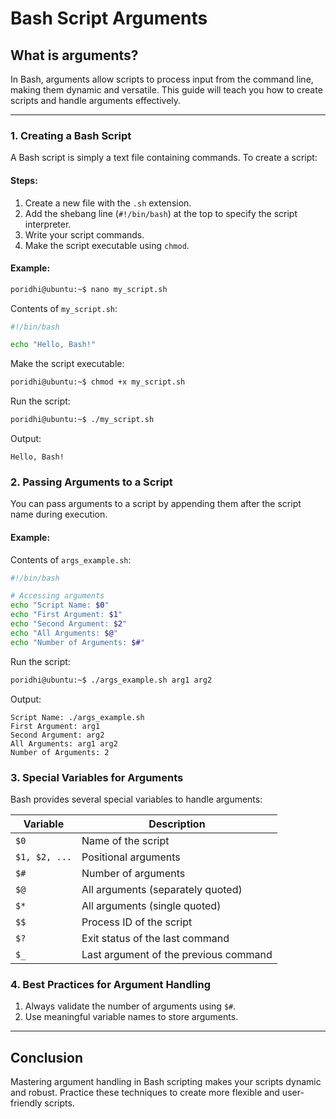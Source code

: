 # Bash Script Arguments
## What is arguments?
In Bash, arguments allow scripts to process input from the command line, making them dynamic and versatile. This guide will teach you how to create scripts and handle arguments effectively.

---

### 1. Creating a Bash Script
A Bash script is simply a text file containing commands. To create a script:

#### Steps:
1. Create a new file with the `.sh` extension.
2. Add the shebang line (`#!/bin/bash`) at the top to specify the script interpreter.
3. Write your script commands.
4. Make the script executable using `chmod`.

#### Example:
```bash
poridhi@ubuntu:~$ nano my_script.sh
```
Contents of `my_script.sh`:
```bash
#!/bin/bash

echo "Hello, Bash!"
```
Make the script executable:
```bash
poridhi@ubuntu:~$ chmod +x my_script.sh
```
Run the script:
```bash
poridhi@ubuntu:~$ ./my_script.sh
```
Output:
```
Hello, Bash!
```



### 2. Passing Arguments to a Script
You can pass arguments to a script by appending them after the script name during execution.

#### Example:
Contents of `args_example.sh`:
```bash
#!/bin/bash

# Accessing arguments
echo "Script Name: $0"
echo "First Argument: $1"
echo "Second Argument: $2"
echo "All Arguments: $@"
echo "Number of Arguments: $#"
```
Run the script:
```bash
poridhi@ubuntu:~$ ./args_example.sh arg1 arg2
```
Output:
```
Script Name: ./args_example.sh
First Argument: arg1
Second Argument: arg2
All Arguments: arg1 arg2
Number of Arguments: 2
```



### 3. Special Variables for Arguments
Bash provides several special variables to handle arguments:

| Variable | Description |
|----------|-------------|
| `$0`     | Name of the script |
| `$1, $2, ...` | Positional arguments |
| `$#`     | Number of arguments |
| `$@`     | All arguments (separately quoted) |
| `$*`     | All arguments (single quoted) |
| `$$`     | Process ID of the script |
| `$?`     | Exit status of the last command |
| `$_`     | Last argument of the previous command |



### 4. Best Practices for Argument Handling
1. Always validate the number of arguments using `$#`.
2. Use meaningful variable names to store arguments.

---

## Conclusion
Mastering argument handling in Bash scripting makes your scripts dynamic and robust. Practice these techniques to create more flexible and user-friendly scripts.
